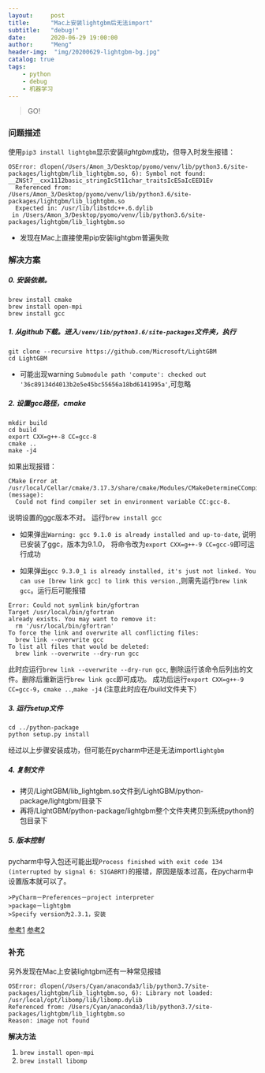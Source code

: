 ```yaml
---
layout:     post
title:      "Mac上安装lightgbm后无法import"
subtitle:   "debug!"
date:       2020-06-29 19:00:00
author:     "Meng"
header-img:  "img/20200629-lightgbm-bg.jpg"
catalog: true
tags:
    - python
    - debug
    - 机器学习
---
```


> GO!

### 问题描述

使用`pip3 install lightgbm`显示安装*lightgbm*成功，但导入时发生报错：
```
OSError: dlopen(/Users/Amon_3/Desktop/pyomo/venv/lib/python3.6/site-packages/lightgbm/lib_lightgbm.so, 6): Symbol not found: __ZNSt7__cxx1112basic_stringIcSt11char_traitsIcESaIcEED1Ev
  Referenced from: /Users/Amon_3/Desktop/pyomo/venv/lib/python3.6/site-packages/lightgbm/lib_lightgbm.so
  Expected in: /usr/lib/libstdc++.6.dylib
 in /Users/Amon_3/Desktop/pyomo/venv/lib/python3.6/site-packages/lightgbm/lib_lightgbm.so
```
- 发现在Mac上直接使用pip安装lightgbm普遍失败

### 解决方案

##### 0. 安装依赖。


```
brew install cmake
brew install open-mpi
brew install gcc
```

##### 1. 从github下载。进入`/venv/lib/python3.6/site-packages`文件夹，执行


```
git clone --recursive https://github.com/Microsoft/LightGBM
cd LightGBM
```

- 可能出现warning `Submodule path 'compute': checked out '36c89134d4013b2e5e45bc55656a18bd6141995a'`,可忽略

##### 2. 设置gcc路径，cmake

```
mkdir build
cd build
export CXX=g++-8 CC=gcc-8
cmake ..
make -j4
```
如果出现报错：

```
CMake Error at /usr/local/Cellar/cmake/3.17.3/share/cmake/Modules/CMakeDetermineCCompiler.cmake:49 (message):
  Could not find compiler set in environment variable CC:gcc-8.
```
说明设置的ggc版本不对。
运行`brew install gcc`
- 如果弹出`Warning: gcc 9.1.0 is already installed and up-to-date`, 说明已安装了ggc，版本为9.1.0， 将命令改为`export CXX=g++-9 CC=gcc-9`即可运行成功

- 如果弹出`gcc 9.3.0_1 is already installed, it's just not linked. You can use [brew link gcc] to link this version.`,则需先运行`brew link gcc`。运行后可能报错
```
Error: Could not symlink bin/gfortran
Target /usr/local/bin/gfortran
already exists. You may want to remove it:
  rm '/usr/local/bin/gfortran'
To force the link and overwrite all conflicting files:
  brew link --overwrite gcc
To list all files that would be deleted:
  brew link --overwrite --dry-run gcc
```
此时应运行`brew link --overwrite --dry-run gcc`, 删除运行该命令后列出的文件。删除后重新运行`brew link gcc`即可成功。
成功后运行`export CXX=g++-9 CC=gcc-9`，`cmake ..`,`make -j4` (注意此时应在/build文件夹下）

##### 3. 运行setup文件
```
cd ../python-package
python setup.py install
```

经过以上步骤安装成功，但可能在pycharm中还是无法import`lightgbm`
##### 4. 复制文件
- 拷贝/LightGBM/lib_lightgbm.so文件到/LightGBM/python-package/lightgbm/目录下
- 再将/LightGBM/python-package/lightgbm整个文件夹拷贝到系统python的包目录下

##### 5. 版本控制
pycharm中导入包还可能出现`Process finished with exit code 134 (interrupted by signal 6: SIGABRT)`的报错，原因是版本过高，在pycharm中设置版本就可以了。
```
>PyCharm－Preferences－project interpreter
>package－lightgbm
>Specify version为2.3.1，安装
```

[参考1](https://blog.csdn.net/wgc7998/article/details/80302174?utm_medium=distribute.pc_relevant.none-task-blog-BlogCommendFromMachineLearnPai2-1.nonecase&depth_1-utm_source=distribute.pc_relevant.none-task-blog-BlogCommendFromMachineLearnPai2-1.nonecase)
[参考2](https://www.cnblogs.com/ryxiong-blog/p/12074564.html)

### 补充
另外发现在Mac上安装lightgbm还有一种常见报错
```
OSError: dlopen(/Users/Cyan/anaconda3/lib/python3.7/site-packages/lightgbm/lib_lightgbm.so, 6): Library not loaded: /usr/local/opt/libomp/lib/libomp.dylib 
Referenced from: /Users/Cyan/anaconda3/lib/python3.7/site-packages/lightgbm/lib_lightgbm.so 
Reason: image not found
```
**解决方法**
1. `brew install open-mpi`
2. `brew install libomp`